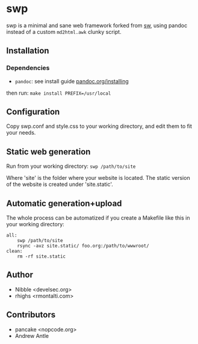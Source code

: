 # swp

swp is a minimal and sane web framework forked from [sw](https://github.com/jroimartin/sw),
using pandoc instead of a custom `md2html.awk` clunky script.

## Installation

### Dependencies

* `pandoc`: see install guide [pandoc.org/installing](https://pandoc.org/installing.html)

then run:
`make install PREFIX=/usr/local`

## Configuration
Copy swp.conf and style.css to your working directory, and edit them to fit your needs.

## Static web generation

Run from your working directory:
`swp /path/to/site`

Where 'site' is the folder where your website is located.
The static version of the website is created under 'site.static'.

## Automatic generation+upload

The whole process can be automatized if you create a Makefile like this in your working directory:
```make
all:
	swp /path/to/site
	rsync -avz site.static/ foo.org:/path/to/wwwroot/
clean:
	rm -rf site.static
```

## Author
* Nibble \<develsec.org\>
* rhighs \<rmontalti.com\>

## Contributors
* pancake \<nopcode.org\>
* Andrew Antle
